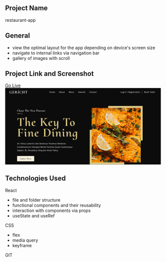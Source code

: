 ## Project Name 
restaurant-app
## General  
- view the optimal layout for the app depending on device's screen size
- navigate to internal links via navigation bar
- gallery of images with scroll
## Project Link and Screenshot  
[Go Live](https://restaurant-app-deployed.netlify.app/)  
![Screenshot](src/assets/Restaurant-App.png)
## Technologies Used  
React  
 - file and folder structure
 - functional components and their reusability
 - interaction with components via props
 - useState and useRef
   
CSS  
 * flex
 * media query
 * keyframe
   
GIT   


